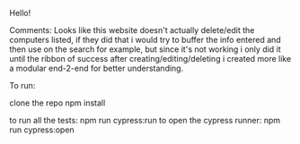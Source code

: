 Hello!

Comments: 
Looks like this website doesn't actually delete/edit the computers listed, if they did that i would try to buffer the info entered and then use on the search for example, but since it's not working i only did it until the ribbon of success after creating/editing/deleting
i created more like a modular end-2-end for better understanding.

To run:

clone the repo
npm install

to run all the tests: npm run cypress:run
to open the cypress runner: npm run cypress:open

